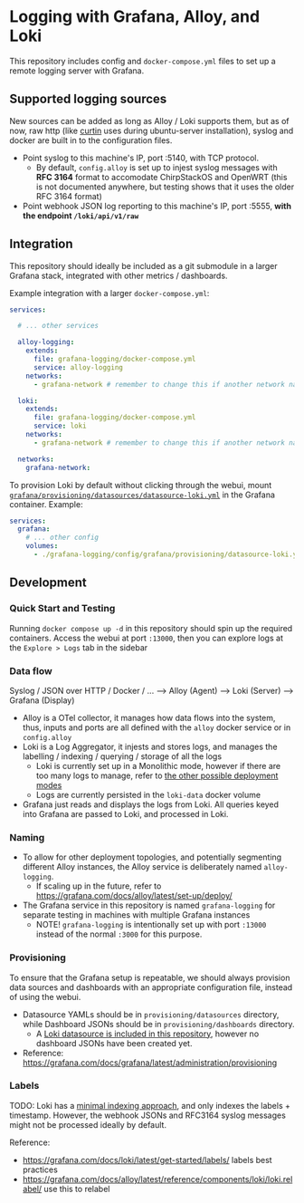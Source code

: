 # Logging with Grafana, Alloy, and Loki

This repository includes config and `docker-compose.yml` files to set up a remote logging server with Grafana.

## Supported logging sources

New sources can be added as long as Alloy / Loki supports them, but as of now, raw http (like [curtin](https://curtin.readthedocs.io/en/latest/topics/reporting.html#example-http-request) uses during ubuntu-server installation), syslog and docker are built in to the configuration files.

- Point syslog to this machine's IP, port :5140, with TCP protocol.
    - By default, `config.alloy` is set up to injest syslog messages with **RFC 3164** format to accomodate ChirpStackOS and OpenWRT (this is not documented anywhere, but testing shows that it uses the older RFC 3164 format)
- Point webhook JSON log reporting to this machine's IP, port :5555, **with the endpoint `/loki/api/v1/raw`**

## Integration

This repository should ideally be included as a git submodule in a larger Grafana stack, integrated with other metrics / dashboards.

Example integration with a larger `docker-compose.yml`:

```yaml
services:

  # ... other services

  alloy-logging:
    extends:
      file: grafana-logging/docker-compose.yml
      service: alloy-logging
    networks:
      - grafana-network # remember to change this if another network name is defined

  loki:
    extends:
      file: grafana-logging/docker-compose.yml
      service: loki
    networks:
      - grafana-network # remember to change this if another network name is defined

  networks:
    grafana-network:
```

To provision Loki by default without clicking through the webui, mount [`grafana/provisioning/datasources/datasource-loki.yml`](./config/grafana/provisioning/datasources/datasource-loki.yml) in the Grafana container. Example:

```yaml
services:
  grafana:
    # ... other config
    volumes:
      - ./grafana-logging/config/grafana/provisioning/datasource-loki.yml:/etc/grafana/provisioning/datasource-loki.yml:ro
```

## Development

### Quick Start and Testing

Running `docker compose up -d` in this repository should spin up the required containers. Access the webui at port `:13000`, then you can explore logs at the `Explore > Logs` tab in the sidebar

### Data flow

Syslog / JSON over HTTP / Docker / ... --> Alloy (Agent) --> Loki (Server) --> Grafana (Display)

- Alloy is a OTel collector, it manages how data flows into the system, thus, inputs and ports are all defined with the `alloy` docker service or in `config.alloy`
- Loki is a Log Aggregator, it injests and stores logs, and manages the labelling / indexing / querying / storage of all the logs
    - Loki is currently set up in a Monolithic mode, however if there are too many logs to manage, refer to [the other possible deployment modes](https://grafana.com/docs/loki/latest/get-started/deployment-modes/)
    - Logs are currently persisted in the `loki-data` docker volume
- Grafana just reads and displays the logs from Loki. All queries keyed into Grafana are passed to Loki, and processed in Loki.

### Naming

- To allow for other deployment topologies, and potentially segmenting different Alloy instances, the Alloy service is deliberately named `alloy-logging`.
    - If scaling up in the future, refer to <https://grafana.com/docs/alloy/latest/set-up/deploy/>
- The Grafana service in this repository is named `grafana-logging` for separate testing in machines with multiple Grafana instances
    - NOTE! `grafana-logging` is intentionally set up with port `:13000` instead of the normal `:3000` for this purpose.

### Provisioning

To ensure that the Grafana setup is repeatable, we should always provision data sources and dashboards with an appropriate configuration file, instead of using the webui.

- Datasource YAMLs should be in `provisioning/datasources` directory, while Dashboard JSONs should be in `provisioning/dashboards` directory.
    - A [Loki datasource is included in this repository](./config/grafana/provisioning/datasources/datasource-loki.yml), however no dashboard JSONs have been created yet.
- Reference: <https://grafana.com/docs/grafana/latest/administration/provisioning>

### Labels

TODO: Loki has a [minimal indexing approach](https://grafana.com/oss/loki/), and only indexes the labels + timestamp. However, the webhook JSONs and RFC3164 syslog messages might not be processed ideally by default.

Reference:

- <https://grafana.com/docs/loki/latest/get-started/labels/> labels best practices
- <https://grafana.com/docs/alloy/latest/reference/components/loki/loki.relabel/> use this to relabel
